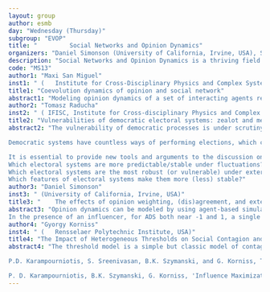 ```yaml
---
layout: group
author: esmb
day: "Wednesday (Thursday)"
subgroup: "EVOP"
title: "		 Social Networks and Opinion Dynamics"
organizers: "Daniel Simonson (University of California, Irvine, USA), Samuel Lopez (University of California, Irvine, USA)"
description: "Social Networks and Opinion Dynamics is a thriving field at the intersection of mathematical biology and social sciences, where methods of mathematical biology are used to investigate the structural properties of communities, to gain understanding of patterns of group dynamics, faction formation, convergence, and stability. Studies of networks plays a central role in the mathematical and computational work performed in this area. This field of investigation is important to understand the dynamics of human opinion, including such new important topics as opinion spread on social media, the role of social media influencers, and the spread of false information/misinformation. The advance of communication platforms such as Twitter, Facebook, and others, has provided additional channels for information spread, that allow for higher level of self-organization and community formation. Studying these and related processes requires methods of mathematical biology, ecology, and population dynamics. Methodologically, it has applications areas of more traditional biology, including community structure in bacterial biofilms."
code: "MS13"
author1: "Maxi San Miguel"
inst1: " ( 	 Institute for Cross-Disciplinary Physics and Complex Systems - Campus Universitat de les Illes Balears, Spain)"
title1: "Coevolution dynamics of opinion and social network"
abstract1: "Modeling opinion dynamics of a set of interacting agents requires specifying the social network of interactions and the state (opinion) of the agents, represented as nodes of the network. The links of the network can also have a state, representing for instance attractive or repulsive interactions. In addition, the network might not be fixed, but adaptive with a time dependent topology in which agents can choose and change their neighbors.  We introduce such a general dynamical model for binary opinions including the coupled dynamics of the states of the nodes, the states of the links and the topology of the network. We find a transition from a dynamical state of coexisting opinions to a consensus state showing network fragmentation at the transition line. Our results contribute to the description of processes of emergence of social fragmentation and polarization."
author2: "Tomasz Raducha"
inst2: " ( IFISC, Institute for Cross-disciplinary Physics and Complex Systems (UIB-CSIC), Spain)"
title2: "Vulnerabilities of democratic electoral systems: zealot and media-susceptibility"
abstract2: "The vulnerability of democratic processes is under scrutiny after scandals related to Cambrige Analytica (2016 U.S. elections, the Brexit referendum, and elections in Kenya). The deceptive use of social media in the US, the European Union and several Asian countries, increased social and political polarization across world regions. Finally, there are straightforward frauds like Crimea referendum and Belarus elections. These challenges are eroding democracy, the most frequent source of governmental power, and raises multiple questions about its vulnerabilities.

Democratic systems have countless ways of performing elections, which create different electoral systems (ES). It is therefore in citizens' interest to study and understand how different ESs relate to different vulnerabilities and contemporary challenges. These systems can be analyzed using network science in various layers -- they involve a network of voters in the first place, a network of electoral districts connected by commuting flow for instance, or a network of political parties to give a few examples.

It is essential to provide new tools and arguments to the discussion on the evaluation of electoral systems. We aim at comparing different ESs in a dynamical framework. Our novel approach of analyzing electoral systems in such way with all its aspects included, from opinion dynamics in the population of voters to inter-district commuting patterns to seat appointment methods, will help answering questions like:
Which electoral systems are more predictable/stable under fluctuations?
Which electoral systems are the most robust (or vulnerable) under external and internal influences?
Which features of electoral systems make them more (less) stable?"
author3: "Daniel Simonson"
inst3: " (University of California, Irvine, USA)"
title3: " 	 The effects of opinion weighting, (dis)agreement, and external influence on social group formation"
abstract3: "Opinion dynamics can be modeled by using agent-based simulations, where agents in a population are characterized by binary opinions on a number of different issues. They engage in pairwise interactions, whereby if the agreement level is high, the interlocutor is recognized as an ``ally' and the individual will flip one of their opinions to coincide with the interlocutor; if the agreement is low, they will switch away from the interlocutor. While it is usually assumed that all issues in the opinion vector are equally important, here we investigate how breaking this symmetry influences the dynamics.  We find that the model outcomes can be predicted by a single Agreement-Disagreement Score (ADS) in [-1,1]. ADS characterizes how likely individuals in the population are to regard an interlocutor as an ally; low-ADS (very ``cautious') populations tend to converge to a two-faction system with exponentially high convergence times, while high-ADS (very ``trusting') populations tend to converge to a single-faction system relatively fast. In heterogeneous populations characterized by individual issue weighting, individuals that are more ``trusting' are more likely to join the majority group compared to those that are more ``cautious'. 
In the presence of an influencer, for ADS both near -1 and 1, a single faction tends to emerge, but in the former case it coincides with the influencer's opinions, while in the latter case it is the opposite. Time to fixation is also affected by the presence of an influencer, especially for negative-ADS populations, where it no longer experiences such a large increase near -1. One can say that an influencer unifies the population to align with the source of influence if ADS>1 and to disagree with it if ADS<1, and consensus is reached relatively fast for both extremely ``trusting' and extremely ``cautious' populations."
author4: "Gyorgy Korniss"
inst4: " ( 	 Rensselaer Polytechnic Institute, USA)"
title4: "The Impact of Heterogeneous Thresholds on Social Contagion and Influencing with Multiple Initiators"
abstract4: "The threshold model is a simple but classic model of contagion spreading in complex social systems. To capture the complex nature of social influencing we investigate the transition in the behavior of threshold-limited cascades in the presence of multiple initiators as the distribution of thresholds is varied between the two extreme cases of identical thresholds and a uniform distribution. We observe a non-monotonic change in the cascade size as we vary the standard deviation. Further, for a sufficiently large spread in the threshold distribution, the tipping-point behavior of the social influencing process disappears and is replaced by a smooth crossover governed by the size of initiator set.

P.D. Karampourniotis, S. Sreenivasan, B.K. Szymanski, and G. Korniss, The Impact of Heterogeneous Thresholds on Social Contagion with Multiple Initiators', PLoS ONE 10(11): e0143020 (2015); http://dx.doi.org/10.1371/journal.pone.0143020.

P. D. Karampourniotis, B.K. Szymanski, G. Korniss, 'Influence Maximization for Fixed Heterogeneous Thresholds',  Scientific Reports 9, 5573 (2019); https://doi.org/10.1038/s41598-019-41822-w."
---
```

